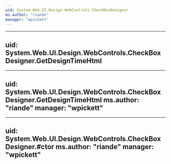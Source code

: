```yaml
---
uid: System.Web.UI.Design.WebControls.CheckBoxDesigner
ms.author: "riande"
manager: "wpickett"
---
```


---
uid: System.Web.UI.Design.WebControls.CheckBoxDesigner.GetDesignTimeHtml
---

---
uid: System.Web.UI.Design.WebControls.CheckBoxDesigner.GetDesignTimeHtml
ms.author: "riande"
manager: "wpickett"
---

---
uid: System.Web.UI.Design.WebControls.CheckBoxDesigner.#ctor
ms.author: "riande"
manager: "wpickett"
---

